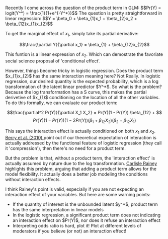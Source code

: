 <html>
<head>
<script type="text/x-mathjax-config">
  MathJax.Hub.Config({tex2jax: {inlineMath: [['$','$'], ['\\(','\\)']]}});
</script>
<script type="text/javascript" async
  src="https://cdn.mathjax.org/mathjax/latest/MathJax.js?config=TeX-AMS_CHTML">
</script>
</head>

<body>

<p>
Recently I come across the question of the product term in GLM:
$$Pr(Y) = logit(Y^*) = \frac{1}{1+e^{-Y^*}}$$
The question is pretty straightforward in linear regression: 
$$Y = \beta_0  + \beta_{1}x_1 + \beta_{2}x_2 + \beta_{12}x_{1}x_{2}$$

To get the marginal effect of $x_1$, simply take its partial derivative:

$$\frac{\partial Y}{\partial x_1} = \beta_{1} + \beta_{12}x_{2}$$

This funtion is a linear expression of $x_{2}$. Which can demostrate the favoriate social science proposal of 'conditional effect'.
</p>

<p>
However, things become tricky in logistic regression. Does the product term $x_{1}x_{2}$ has the same interaction meaning here? Not Really. In logistic regression, our desired quantity is the expected probability, which is a log transformation of the latent linear predictor $Y^*$. So what is the problem? Because the log transformation has a S curve, this makes the partial derivetive of $x_{1}$ conditioning on the location of all the other variables. To do this formally, we can evaluate our product term:

$$\frac{\partial^2 Pr(Y)}{\partial X_1 X_2} = Pr(Y)(1 - Pr(Y)) \beta_{12} + $$
$$Pr(Y)(1 - Pr(Y))(1-2Pr(Y)) (\beta_1 + \beta_{12} X_2 ) (\beta_2 + \beta_{12} X_1)$$

This says the interaction effect is actually conditioned on both $x_1$ and $x_2$. <a href="http://onlinelibrary.wiley.com/doi/10.1111/j.1540-5907.2009.00429.x/abstract"> Berry et al. (2010) </a> point out if our theoretical expectation of interaction is actually addressed by the functional feature of logistic regression (they call it 'compression'), then there's no need for a product term.  

</p>

<p>
But the problem is that, without a product term, the 'interaction effect' is actually assumed by nature due to the log transformation. 
<a href="https://www.cambridge.org/core/journals/political-science-research-and-methods/article/div-classtitlecompression-and-conditional-effects-a-product-term-is-essential-when-using-logistic-regression-to-test-for-interactiona-hreffn1-ref-typefnadiv/98664E6FF9AA240CCDBCFFC4B29EA7F8">Carlisle Rainey</a> highlights this problem, arguing that adding a product term allows for the model flexibility. It actually does a better job modeling the conditions without interaction effects. 
</p>

<p>
I think Rainey's point is valid, especially if you are not expecting an interaction effect of your variables. But here are some warning points:
</p>

<ul>
<li> If the quantity of interest is the unbounded latent $y^*$, product term has the same interpretation in linear models</li>
<li> In the logistic regression, a significant product term does not indicating an interaction effect on $Pr(Y)$, nor does it refuse an interaction effect</li>
<li> Interpreting odds ratio is hard, plot it! Plot at different levels of moderators if you believe (or not) an interaction effect!</li>


</ul>


</body>
</html>
